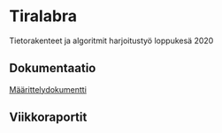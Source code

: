 # Tiralabra

Tietorakenteet ja algoritmit harjoitustyö loppukesä 2020

## Dokumentaatio

[Määrittelydokumentti]()

## Viikkoraportit


